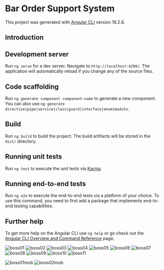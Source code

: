 # Bar Order Support System

This project was generated with [Angular CLI](https://github.com/angular/angular-cli) version 16.2.6.

## Introduction



## Development server

Run `ng serve` for a dev server. Navigate to `http://localhost:4200/`. The application will automatically reload if you change any of the source files.

## Code scaffolding

Run `ng generate component component-name` to generate a new component. You can also use `ng generate directive|pipe|service|class|guard|interface|enum|module`.

## Build

Run `ng build` to build the project. The build artifacts will be stored in the `dist/` directory.

## Running unit tests

Run `ng test` to execute the unit tests via [Karma](https://karma-runner.github.io).

## Running end-to-end tests

Run `ng e2e` to execute the end-to-end tests via a platform of your choice. To use this command, you need to first add a package that implements end-to-end testing capabilities.

## Further help

To get more help on the Angular CLI use `ng help` or go check out the [Angular CLI Overview and Command Reference](https://angular.io/cli) page.


![boss01](https://github.com/anmk/boss-ngrx-angular-material/assets/5839775/a011e3a8-914e-488e-b291-32c3deaa9e7b)
![boss02](https://github.com/anmk/boss-ngrx-angular-material/assets/5839775/6e7d1598-0317-4aac-8066-ddfc5e4ce3d4)
![boss03](https://github.com/anmk/boss-ngrx-angular-material/assets/5839775/de444f24-d563-4881-9629-2be2b7bf7dd4)
![boss04](https://github.com/anmk/boss-ngrx-angular-material/assets/5839775/26ec9f86-02bb-44cd-90b4-fb344e40c0fd)
![boss05](https://github.com/anmk/boss-ngrx-angular-material/assets/5839775/e30a246b-6132-4d5c-ada1-93df7254b7e9)
![boss06](https://github.com/anmk/boss-ngrx-angular-material/assets/5839775/d330b4d0-7f73-4f77-8364-692492d230b6)
![boss07](https://github.com/anmk/boss-ngrx-angular-material/assets/5839775/f2879ede-6c15-4b98-9176-b43e1cc47232)
![boss08](https://github.com/anmk/boss-ngrx-angular-material/assets/5839775/05aa0eb8-749c-4f89-ad09-835a5f542b53)
![boss09](https://github.com/anmk/boss-ngrx-angular-material/assets/5839775/d7ed5ec6-b847-4689-bc7a-f1ac0ae42149)
![boss10](https://github.com/anmk/boss-ngrx-angular-material/assets/5839775/a674d0d3-136d-4ed4-abdf-3e61aa5d31da)
![boss11](https://github.com/anmk/boss-ngrx-angular-material/assets/5839775/4a49757a-8827-4bf5-8e08-7b8ce3b1e5b7)

![boss01mob](https://github.com/anmk/boss-ngrx-angular-material/assets/5839775/67d214c7-1bad-424e-98a0-73ea097b9ed0)
![boss02mob](https://github.com/anmk/boss-ngrx-angular-material/assets/5839775/5a5348a3-5ed9-4ebb-8d17-1cb34d89edfd)